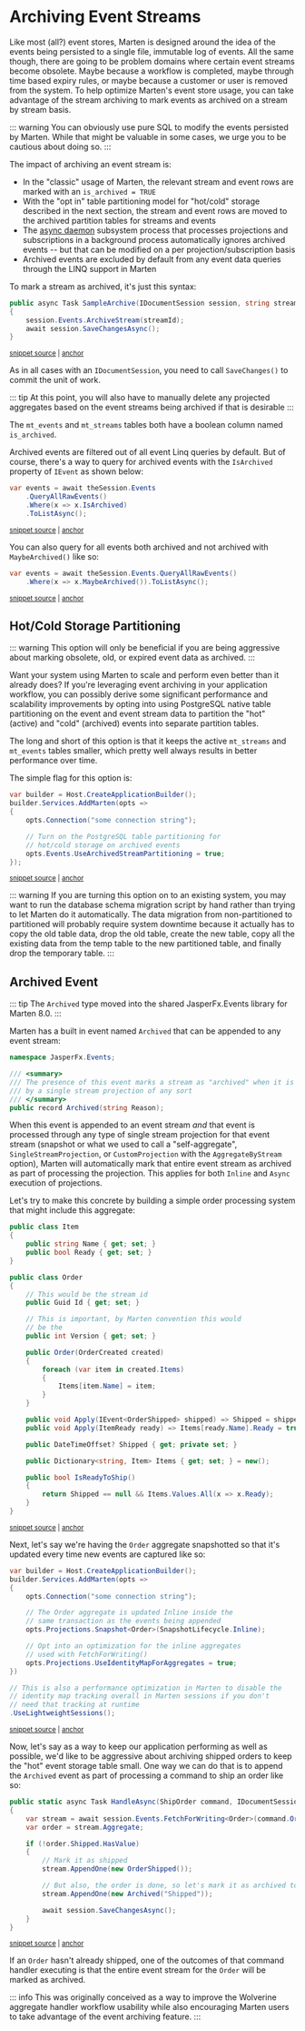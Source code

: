 # Archiving Event Streams

Like most (all?) event stores, Marten is designed around the idea of the events being persisted to a single file, immutable
log of events. All the same though, there are going to be problem domains where certain event streams become obsolete. Maybe
because a workflow is completed, maybe through time based expiry rules, or maybe because a customer or user is removed
from the system. To help optimize Marten's event store usage, you can take advantage of the stream archiving to 
mark events as archived on a stream by stream basis. 

::: warning
You can obviously use pure SQL to modify the events persisted by Marten. While that might be valuable in some cases,
we urge you to be cautious about doing so.
:::

The impact of archiving an event stream is:

* In the "classic" usage of Marten, the relevant stream and event rows are marked with an `is_archived = TRUE`
* With the "opt in" table partitioning model for "hot/cold" storage described in the next section, the stream and event rows are
  moved to the archived partition tables for streams and events
* The [async daemon](/events/projections/async-daemon) subsystem process that processes projections and subscriptions in a background process automatically ignores
  archived events -- but that can be modified on a per projection/subscription basis
* Archived events are excluded by default from any event data queries through the LINQ support in Marten

To mark a stream as archived, it's just this syntax:

<!-- snippet: sample_archive_stream_usage -->
<a id='snippet-sample_archive_stream_usage'></a>
```cs
public async Task SampleArchive(IDocumentSession session, string streamId)
{
    session.Events.ArchiveStream(streamId);
    await session.SaveChangesAsync();
}
```
<sup><a href='https://github.com/JasperFx/marten/blob/master/src/EventSourcingTests/archiving_events.cs#L37-L45' title='Snippet source file'>snippet source</a> | <a href='#snippet-sample_archive_stream_usage' title='Start of snippet'>anchor</a></sup>
<!-- endSnippet -->

As in all cases with an `IDocumentSession`, you need to call `SaveChanges()` to commit the
unit of work.

::: tip
At this point, you will also have to manually delete any projected aggregates based on the event streams being
archived if that is desirable
:::

The `mt_events` and `mt_streams` tables both have a boolean column named `is_archived`.

Archived events are filtered out of all event Linq queries by default. But of course, there's a way
to query for archived events with the `IsArchived` property of `IEvent` as shown below:

<!-- snippet: sample_querying_for_archived_events -->
<a id='snippet-sample_querying_for_archived_events'></a>
```cs
var events = await theSession.Events
    .QueryAllRawEvents()
    .Where(x => x.IsArchived)
    .ToListAsync();
```
<sup><a href='https://github.com/JasperFx/marten/blob/master/src/EventSourcingTests/archiving_events.cs#L237-L244' title='Snippet source file'>snippet source</a> | <a href='#snippet-sample_querying_for_archived_events' title='Start of snippet'>anchor</a></sup>
<!-- endSnippet -->

You can also query for all events both archived and not archived with `MaybeArchived()`
like so:

<!-- snippet: sample_query_for_maybe_archived_events -->
<a id='snippet-sample_query_for_maybe_archived_events'></a>
```cs
var events = await theSession.Events.QueryAllRawEvents()
    .Where(x => x.MaybeArchived()).ToListAsync();
```
<sup><a href='https://github.com/JasperFx/marten/blob/master/src/EventSourcingTests/archiving_events.cs#L272-L277' title='Snippet source file'>snippet source</a> | <a href='#snippet-sample_query_for_maybe_archived_events' title='Start of snippet'>anchor</a></sup>
<!-- endSnippet -->

## Hot/Cold Storage Partitioning <Badge type="tip" text="7.25" />

::: warning
This option will only be beneficial if you are being aggressive about marking obsolete, old, or expired event data
as archived.
:::

Want your system using Marten to scale and perform even better than it already does? If you're leveraging
event archiving in your application workflow, you can possibly derive some significant performance and scalability
improvements by opting into using PostgreSQL native table partitioning on the event and event stream data
to partition the "hot" (active) and "cold" (archived) events into separate partition tables. 

The long and short of this option is that it keeps the active `mt_streams` and `mt_events` tables smaller, which pretty
well always results in better performance over time.

The simple flag for this option is:

<!-- snippet: sample_turn_on_stream_archival_partitioning -->
<a id='snippet-sample_turn_on_stream_archival_partitioning'></a>
```cs
var builder = Host.CreateApplicationBuilder();
builder.Services.AddMarten(opts =>
{
    opts.Connection("some connection string");

    // Turn on the PostgreSQL table partitioning for
    // hot/cold storage on archived events
    opts.Events.UseArchivedStreamPartitioning = true;
});
```
<sup><a href='https://github.com/JasperFx/marten/blob/master/src/EventSourcingTests/Examples/Optimizations.cs#L14-L26' title='Snippet source file'>snippet source</a> | <a href='#snippet-sample_turn_on_stream_archival_partitioning' title='Start of snippet'>anchor</a></sup>
<!-- endSnippet -->

::: warning
If you are turning this option on to an existing system, you may want to run the database schema migration script
by hand rather than trying to let Marten do it automatically. The data migration from non-partitioned to partitioned
will probably require system downtime because it actually has to copy the old table data, drop the old table, create the new 
table, copy all the existing data from the temp table to the new partitioned table, and finally drop the temporary table.
:::

## Archived Event <Badge type="tip" text="7.34" />

::: tip
The `Archived` type moved into the shared JasperFx.Events library for Marten 8.0.
:::

Marten has a built in event named `Archived` that can be appended to any event stream:

```cs
namespace JasperFx.Events;

/// <summary>
/// The presence of this event marks a stream as "archived" when it is processed
/// by a single stream projection of any sort
/// </summary>
public record Archived(string Reason);
```

When this event is appended to an event stream *and* that event is processed through any type of single stream projection
for that event stream (snapshot or what we used to call a "self-aggregate", `SingleStreamProjection`, or `CustomProjection` with the `AggregateByStream` option),
Marten will automatically mark that entire event stream as archived as part of processing the projection. This applies for
both `Inline` and `Async` execution of projections. 

Let's try to make this concrete by building a simple order processing system that might include this
aggregate:

<!-- snippet: sample_Order_for_optimized_command_handling -->
<a id='snippet-sample_order_for_optimized_command_handling'></a>
```cs
public class Item
{
    public string Name { get; set; }
    public bool Ready { get; set; }
}

public class Order
{
    // This would be the stream id
    public Guid Id { get; set; }

    // This is important, by Marten convention this would
    // be the
    public int Version { get; set; }

    public Order(OrderCreated created)
    {
        foreach (var item in created.Items)
        {
            Items[item.Name] = item;
        }
    }

    public void Apply(IEvent<OrderShipped> shipped) => Shipped = shipped.Timestamp;
    public void Apply(ItemReady ready) => Items[ready.Name].Ready = true;

    public DateTimeOffset? Shipped { get; private set; }

    public Dictionary<string, Item> Items { get; set; } = new();

    public bool IsReadyToShip()
    {
        return Shipped == null && Items.Values.All(x => x.Ready);
    }
}
```
<sup><a href='https://github.com/JasperFx/marten/blob/master/src/EventSourcingTests/Examples/OptimizedCommandHandling.cs#L24-L62' title='Snippet source file'>snippet source</a> | <a href='#snippet-sample_order_for_optimized_command_handling' title='Start of snippet'>anchor</a></sup>
<!-- endSnippet -->

Next, let's say we're having the `Order` aggregate snapshotted so that it's updated every time new events 
are captured like so:

<!-- snippet: sample_registering_Order_as_Inline -->
<a id='snippet-sample_registering_order_as_inline'></a>
```cs
var builder = Host.CreateApplicationBuilder();
builder.Services.AddMarten(opts =>
{
    opts.Connection("some connection string");

    // The Order aggregate is updated Inline inside the
    // same transaction as the events being appended
    opts.Projections.Snapshot<Order>(SnapshotLifecycle.Inline);

    // Opt into an optimization for the inline aggregates
    // used with FetchForWriting()
    opts.Projections.UseIdentityMapForAggregates = true;
})

// This is also a performance optimization in Marten to disable the
// identity map tracking overall in Marten sessions if you don't
// need that tracking at runtime
.UseLightweightSessions();
```
<sup><a href='https://github.com/JasperFx/marten/blob/master/src/EventSourcingTests/Examples/OptimizedCommandHandling.cs#L210-L231' title='Snippet source file'>snippet source</a> | <a href='#snippet-sample_registering_order_as_inline' title='Start of snippet'>anchor</a></sup>
<!-- endSnippet -->

Now, let's say as a way to keep our application performing as well as possible, we'd like to be aggressive about archiving
shipped orders to keep the "hot" event storage table small. One way we can do that is to append the `Archived` event 
as part of processing a command to ship an order like so:

<!-- snippet: sample_handling_shiporder_and_emitting_archived_event -->
<a id='snippet-sample_handling_shiporder_and_emitting_archived_event'></a>
```cs
public static async Task HandleAsync(ShipOrder command, IDocumentSession session)
{
    var stream = await session.Events.FetchForWriting<Order>(command.OrderId);
    var order = stream.Aggregate;

    if (!order.Shipped.HasValue)
    {
        // Mark it as shipped
        stream.AppendOne(new OrderShipped());

        // But also, the order is done, so let's mark it as archived too!
        stream.AppendOne(new Archived("Shipped"));

        await session.SaveChangesAsync();
    }
}
```
<sup><a href='https://github.com/JasperFx/marten/blob/master/src/EventSourcingTests/Examples/OptimizedCommandHandling.cs#L234-L253' title='Snippet source file'>snippet source</a> | <a href='#snippet-sample_handling_shiporder_and_emitting_archived_event' title='Start of snippet'>anchor</a></sup>
<!-- endSnippet -->

If an `Order` hasn't already shipped, one of the outcomes of that command handler executing is that the entire event stream
for the `Order` will be marked as archived. 

::: info
This was originally conceived as a way to improve the Wolverine aggregate handler workflow usability while also encouraging
Marten users to take advantage of the event archiving feature. 
:::
